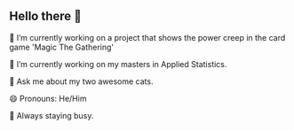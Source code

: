 ## Hello there 👋

<!--
**thoang827/thoang827** is a ✨ _special_ ✨ repository because its `README.md` (this file) appears on your GitHub profile.

Here are some ideas to get you started:

- 🔭 I’m currently working on ...
- 🌱 I’m currently learning ...
- 👯 I’m looking to collaborate on ...
- 🤔 I’m looking for help with ...
- 💬 Ask me about ...
- 📫 How to reach me: ...
- 😄 Pronouns: ...
- ⚡ Fun fact: ...
-->

🔭 I’m currently working on a project that shows the power creep in the card game 'Magic The Gathering'

🌱 I’m currently working on my masters in Applied Statistics.

💬 Ask me about my two awesome cats.

😄 Pronouns: He/Him

💪 Always staying busy.
